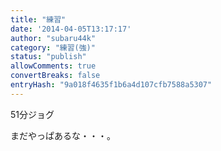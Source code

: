 ```yaml
---
title: "練習"
date: '2014-04-05T13:17:17'
author: "subaru44k"
category: "練習(強)"
status: "publish"
allowComments: true
convertBreaks: false
entryHash: "9a018f4635f1b6a4d107cfb7588a5307"
---
```

51分ジョグ

まだやっぱあるな・・・。
